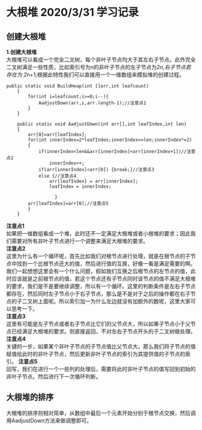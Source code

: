 # 大根堆 2020/3/31 学习记录  
## 创建大根堆
**1.创建大根堆**  
大根堆可以看成一个完全二叉树，每个非叶子节点均大于其左右子节点。此外完全二叉树满足一些性质，比如索引号为n的非叶子节点的左子节点为2*n,右子节点若存在为
2*n+1;根据此特性我们可以直接用一个一维数组来模拟堆的创建过程。  
```
public static void BuildHeap(int []arr,int leafcount)
    {
        for(int i=leafcount;i>=0;i--){
            AadjustDown(arr,i,arr.length-1);//注意点1
        }
    }

    public static void AadjustDown(int arr[],int leafIndex,int len)
    {
        arr[0]=arr[leafIndex];
        for(int innerIndex=2*leafIndex;innerIndex<=len;innerIndex*=2)
        {
            if(innerIndex<len&&arr[innerIndex]<arr[innerIndex+1])//注意点2
                innerIndex++;
            if(arr[innerIndex]<arr[0]) {break;}//注意点3
            else {//注意点4
                arr[leafIndex] = arr[innerIndex];
                leafIndex = innerIndex;

                  }
        arr[leafIndex]=arr[0];//注意点5
        }
    }
```  
**注意点1**  
如果把一维数组看成一个堆，此时还不一定满足大根堆或者小根堆的要求；因此我们需要对所有非叶子节点进行一个调整来满足大根堆的要求。  
**注意点2**  
这里为什么有一个循环呢，首先比如我们对根节点进行处理，就是在根节点的子节点中找到一个比根节点还大的值，然后进行值的互换，好像一看是满足需要的啊。
我们一起想想这里会有一个什么问题，假如我们互换之后根节点的左节点的值，此时应该就是之前根节点的值，若这个节点还有子节点同时该节点的值不满足大根堆
的要求，我们是不是要继续调整，所以有一个循环。这里的判断条件是左右子节点都存在，然后同时左子节点小于右子节点，那么是不是对于之后的操作都在右子节点的子二叉树上面呢。所以索引加一为什么左边就没有加额外的数呢，这里大家可以思考一下。  
**注意点3**  
这里有可能是左子节点或者右子节点比它们的父节点大，所以如果子节点小于父节点已经满足大根堆的要求。则直接返回，不对左右子节点开头的子二叉树做处理。  
**注意点4**  
关键的一步，如果某个非叶子节点的子节点值比父节点大，那么我们将子节点的值赋值给此时的非叶子节点，然后更新非叶子节点的索引为其提供值的子节点的索引。
**注意点5**  
回写，我们在进行一个一些列的处理后，需要将此时非叶子节点的值写回到初始的非叶子节点。然后进行下一次循环判断。
## 大根堆的排序  
大根堆的排序则相对简单，从数组中最后一个元素开始分别于根节点交换，然后调用AadjustDown方法来做调整即可。  
